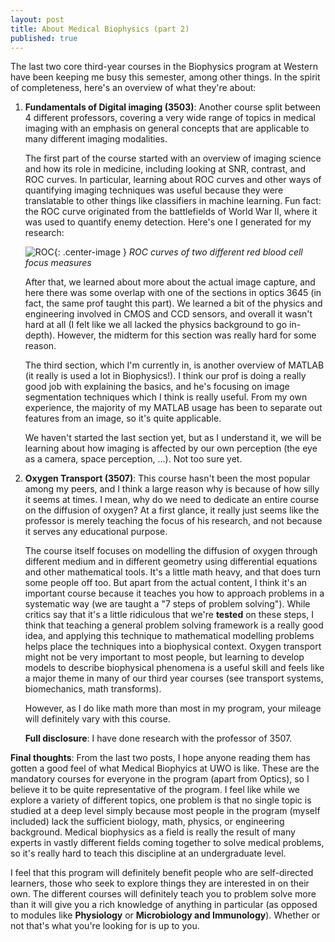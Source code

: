 ```yaml
---
layout: post
title: About Medical Biophysics (part 2)
published: true
---
```


The last two core third-year courses in the Biophysics program at Western have been keeping me busy this semester, among other things. In the spirit of completeness, here's an overview of what they're about:

1. **Fundamentals of Digital imaging (3503)**: Another course split between 4 different professors, covering a very wide range of topics in medical imaging with an emphasis on general concepts that are applicable to many different imaging modalities.

	The first part of the course started with an overview of imaging science and how its role in medicine, including looking at SNR, contrast, and ROC curves. In particular, learning about ROC curves and other ways of quantifying imaging techniques was useful because they were translatable to other things like classifiers in machine learning. Fun fact: the ROC curve originated from the battlefields of World War II, where it was used to quantify enemy detection. Here's one I generated for my research:


    ![ROC]({{site.url}}/public/ROC.png){: .center-image }
    *ROC curves of two different red blood cell focus measures*
   
    
    After that, we learned about more about the actual image capture, and here there was some overlap with one of the sections in optics 3645 (in fact, the same prof taught this part). We learned a bit of the physics and engineering involved in CMOS and CCD sensors, and overall it wasn't hard at all (I felt like we all lacked the physics background to go in-depth). However, the midterm for this section was really hard for some reason.
    
    The third section, which I'm currently in, is another overview of MATLAB (it really is used a lot in Biophysics!). I think our prof is doing a really good job with explaining the basics, and he's focusing on image segmentation techniques which I think is really useful. From my own experience, the majority of my MATLAB usage has been to separate out features from an image, so it's quite applicable.

	We haven't started the last section yet, but as I understand it, we will be learning about how imaging is affected by our own perception (the eye as a camera, space perception, ...). Not too sure yet.
    
2. **Oxygen Transport (3507)**: This course hasn't been the most popular among my peers, and I think a large reason why is because of how silly it seems at times. I mean, why do we need to dedicate an entire course on the diffusion of oxygen? At a first glance, it really just seems like the professor is merely teaching the focus of his research, and not because it serves any educational purpose. 

	The course itself focuses on modelling the diffusion of oxygen through different medium and in different geometry using differential equations and other mathematical tools. It's a little math heavy, and that does turn some people off too. But apart from the actual content, I think it's an important course because it teaches you how to approach problems in a systematic way (we are taught a "7 steps of problem solving"). While critics say that it's a little ridiculous that we're **tested** on these steps, I think that teaching a general problem solving framework is a really good idea, and applying this technique to mathematical modelling problems helps place the techniques into a biophysical context. Oxygen transport might not be very important to most people, but learning to develop models to describe biophysical phenomena is a useful skill and feels like a major theme in many of our third year courses (see transport systems, biomechanics, math transforms).
    
    However, as I do like math more than most in my program, your mileage will definitely vary with this course. 
    
    **Full disclosure**: I have done research with the professor of 3507.

**Final thoughts**: From the last two posts, I hope anyone reading them has gotten a good feel of what Medical Biophyics at UWO is like. These are the mandatory courses for everyone in the program (apart from Optics), so I believe it to be quite representative of the program. I feel like while we explore a variety of different topics, one problem is that no single topic is studied at a deep level simply because most people in the program (myself included) lack the sufficient biology, math, physics, or engineering background. Medical biophysics as a field is really the result of many experts in vastly different fields coming together to solve medical problems, so it's really hard to teach this discipline at an undergraduate level. 

I feel that this program will definitely benefit people who are self-directed learners, those who seek to explore things they are interested in on their own. The different courses will definitely teach you to problem solve more than it will give you a rich knowledge of anything in particular (as opposed to modules like **Physiology** or **Microbiology and Immunology**). Whether or not that's what you're looking for is up to you.
